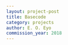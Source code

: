 ```yaml
---
layout: project-post
title: Basecode
category: projects
author: E. O. Eyo
commission_year: 2018
---
```

